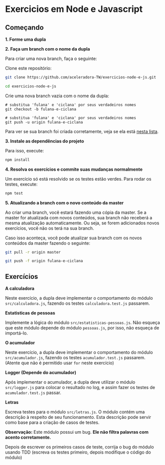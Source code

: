 # Exercicios em Node e Javascript

## Começando

__1. Forme uma dupla__

__2. Faça um branch com o nome da dupla__

Para criar uma nova branch, faça o seguinte:

Clone este repositório:

```sh
git clone https://github.com/aceleradora-TW/exercicios-node-e-js.git

cd exercicios-node-e-js
```

Crie uma nova branch vazia com o nome da dupla:

```
# substitua 'fulana' e 'ciclana' por seus verdadeiros nomes
git checkout -b fulana-e-ciclana

# substitua 'fulana' e 'ciclana' por seus verdadeiros nomes
git push -u origin fulana-e-ciclana
```

Para ver se sua branch foi criada corretamente, veja se ela está [nesta
lista](https://github.com/aceleradora-TW/exercicios-node-e-js/branches/all).

__3. Instale as dependências do projeto__

Para isso, execute:

```sh
npm install
```

__4. Resolva os exercícios e commite suas mudanças normalmente__

Um exercício só está resolvido se os testes estão verdes. Para rodar os testes, execute:

```sh
npm test
```

__5. Atualizando a branch com o novo conteúdo da master__

Ao criar uma branch, você estará fazendo uma cópia da master. Se a master for atualizada com novos conteúdos, sua branch não receberá a
mesma atualização automaticamente. Ou seja, se forem adicionados novos exercícios, você não os terá na sua branch.

Caso isso aconteça, você pode atualizar sua branch com os novos conteúdos da master fazendo o seguinte:

```sh
git pull -r origin master

git push -f origin fulana-e-ciclana
```

## Exercícios

__A calculadora__

Neste exercício, a dupla deve implementar o comportamento do módulo `src/calculadora.js`, fazendo os testes `calculadora.test.js` passarem.

__Estatisticas de pessoas__

Implemente a lógica do módulo `src/estatisticas-pessoas.js`. Não esqueça que este módulo depende do módulo `pessoas.js`, por isso, não
esqueça de importá-lo.

__O acumulador__

Neste exercício, a dupla deve implementar o comportamento do módulo `src/acumulador.js`, fazendo os testes `acumulador.test.js` passarem.
(Atente que não é permitido usar `for` neste exercício)

__Logger (Depende do acumulador)__

Após implementar o acumulador, a dupla deve utilizar o módulo `src/logger.js` para colocar o resultado no log, e assim fazer os testes de
`acumulador.test.js` passar.

__Letras__

Escreva testes para o módulo `src/letras.js`. O módulo contém uma descrição à respeito de seu funcionamento. Esta descrição pode servir como
base para a criação de casos de testes.

__Observação:__ Este módulo possui um bug. __Ele não filtra palavras com acento corretamente.__

Depois de escrever os primeiros casos de teste, corrija o bug do módulo usando TDD (escreva os testes primeiro, depois modifique o código do
módulo)
